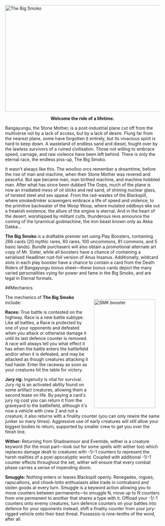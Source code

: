 <img src="https://grapplex.github.io/sets/SMK-files/logo.png" alt="The Big Smoko" width="558" height="345">

**<p style="text-align: center;">Welcome the ride of a lifetime.</p>**

Bangayungu, the Stone Mother, is a post-industrial plane cut off from the multiverse not by a lack of access, but by a lack of desire. Flung far from the nearest plane, some have forgotten it entirely, but its vivacious spirit is hard to keep down. A wasteland of endless sand and diesel, fought over by the lawless survivors of a ruined civilisation. Those not willing to embrace speed, carnage, and raw violence have been left behind. There is only the eternal race, the endless piss-up, The Big Smoko.

It wasn't always like this. The woolloo orcs remember a dreamtime, before the rise of man and machine, when their Stone Mother was revered and peaceful. But ape became man, man birthed machine, and machine hobbled man. After what has since been dubbed The Oops, much of the plane is now an irradiated mess of oil slicks and red sand, of shining nuclear glass, of twisted steel and sex appeal. From the rad-wastes of the Blackspill, where smokedrinker scavengers embrace a life of speed and violence, to the primitive backwater of the Woop Woop, where mutated oddboys eke out a freakish existence, the allure of the engine is eternal. And in the heart of the desert, worshipped by militant cults, thunderous revs announce the coming of the tyrannical godmachine, the iron beast known only as Akka Dakka...

**The Big Smoko** is a draftable premier set using Play Boosters, containing 266 cards (20 mythic rares, 60 rares, 100 uncommons, 81 commons, and 5 basic lands). Bundle purchasers will also obtain a promotional alternate art copy of Mr. Sister, while all boosters have a chance of containing a serialised Headliner rust-foil version of Anus Insanus. Additionally, wildcard slots in each play booster have a chance to contain a card from the Death Riders of Bangayungu bonus sheet—these bonus cards depict the many varied personalities vying for power and fame in the Big Smoko, and are legal in Eternal formats.

##Mechanics

<img align="right" width="200" height="353" style="margin:15px" src="https://i.ibb.co/mVRXXgx1/booster.png" alt="SMK booster"/>The mechanics of **The Big Smoko** include:

**Races:** True battle is contested on the highway. Race is a new battle subtype. Like all battles, a Race is protected by one of your opponents and defeated when you attack or otherwise damage it until its last defence counter is removed. A race will always tell you what effect it has when the battle enters the battlefield and/or when it is defeated, and may be attacked as though creatures attacking it had haste. Enter the raceway as soon as your creatures hit the table for victory.

**Jury rig:** Ingenuity is vital for survival. Jury rig is an activated ability found on some artifact creatures, allowing them a second lease on life. By paying a card's jury rig cost you can return it from the graveyard to the battlefield, although it's now a vehicle with crew 2 and not a creature; it also returns with a finality counter (you can only rewire the same junker so many times). Aggressive use of early creatures will still allow your biggest bodies to return, supported by smaller crew to get you over the finish line.

**Wither:** Returning from Shadowmoor and Eventide, wither is a creature keyword (for the most part—look out for some spells with wither too) which replaces damage dealt to creatures with -1/-1 counters to represent the harsh realities of a post-apocalyptic world. Coupled with additional -1/-1 counter effects throughout the set, wither will ensure that every combat phase carries a sense of impending doom.

**Smuggle:** Nothing enters or leaves Blackspill openly. Renegades, rogues, rapscallions, and chook-lotto enthusiasts alike trade in contraband and stolen goods at every turn. Smuggle is a keyword action allowing you to move counters between permanents—to smuggle N, move up to N counters from one permanent to another that shares a type with it. Offload your -1/-1 counters onto enemy creatures, turn defence counters on your battles into defence for your opponents instead, shift a finality counter from your jury-rigged vehicle onto their best threat. Possessio is nine-tenths of the word, after all.